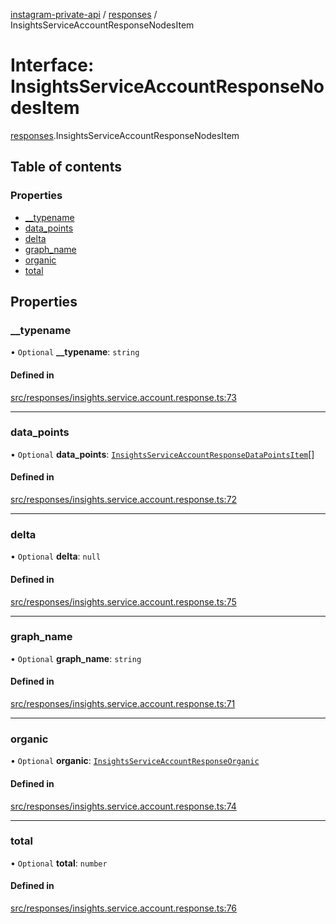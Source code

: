 [instagram-private-api](../../README.md) / [responses](../../modules/responses.md) / InsightsServiceAccountResponseNodesItem

# Interface: InsightsServiceAccountResponseNodesItem

[responses](../../modules/responses.md).InsightsServiceAccountResponseNodesItem

## Table of contents

### Properties

- [\_\_typename](InsightsServiceAccountResponseNodesItem.md#__typename)
- [data\_points](InsightsServiceAccountResponseNodesItem.md#data_points)
- [delta](InsightsServiceAccountResponseNodesItem.md#delta)
- [graph\_name](InsightsServiceAccountResponseNodesItem.md#graph_name)
- [organic](InsightsServiceAccountResponseNodesItem.md#organic)
- [total](InsightsServiceAccountResponseNodesItem.md#total)

## Properties

### \_\_typename

• `Optional` **\_\_typename**: `string`

#### Defined in

[src/responses/insights.service.account.response.ts:73](https://github.com/Nerixyz/instagram-private-api/blob/4971f34/src/responses/insights.service.account.response.ts#L73)

___

### data\_points

• `Optional` **data\_points**: [`InsightsServiceAccountResponseDataPointsItem`](InsightsServiceAccountResponseDataPointsItem.md)[]

#### Defined in

[src/responses/insights.service.account.response.ts:72](https://github.com/Nerixyz/instagram-private-api/blob/4971f34/src/responses/insights.service.account.response.ts#L72)

___

### delta

• `Optional` **delta**: ``null``

#### Defined in

[src/responses/insights.service.account.response.ts:75](https://github.com/Nerixyz/instagram-private-api/blob/4971f34/src/responses/insights.service.account.response.ts#L75)

___

### graph\_name

• `Optional` **graph\_name**: `string`

#### Defined in

[src/responses/insights.service.account.response.ts:71](https://github.com/Nerixyz/instagram-private-api/blob/4971f34/src/responses/insights.service.account.response.ts#L71)

___

### organic

• `Optional` **organic**: [`InsightsServiceAccountResponseOrganic`](InsightsServiceAccountResponseOrganic.md)

#### Defined in

[src/responses/insights.service.account.response.ts:74](https://github.com/Nerixyz/instagram-private-api/blob/4971f34/src/responses/insights.service.account.response.ts#L74)

___

### total

• `Optional` **total**: `number`

#### Defined in

[src/responses/insights.service.account.response.ts:76](https://github.com/Nerixyz/instagram-private-api/blob/4971f34/src/responses/insights.service.account.response.ts#L76)
